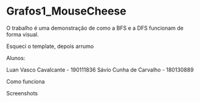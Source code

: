 # Grafos1_MouseCheese
O trabalho é uma demonstração de como a BFS e a DFS funcionam de forma visual. 

Esqueci o template, depois arrumo

Alunos:

Luan Vasco Cavalcante - 190111836
Sávio Cunha de Carvalho - 180130889

Como funciona

Screenshots


